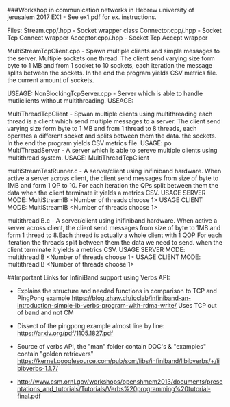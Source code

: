 ###Workshop in communication networks in Hebrew university of jerusalem 2017
EX1 - See ex1.pdf for ex. instructions.

Files:
Stream.cpp/.hpp - Socket wrapper class
Connector.cpp/.hpp - Socket Tcp Connect wrapper
Acceptor.cpp/.hpp - Socket Tcp Accept wrapper

MultiStreamTcpClient.cpp 	- Spawn multiple clients and simple messages to the server. Multiple sockets one thread.
The client send varying size form byte to 1 MB and from 1 socket to 10  sockets, each iteration the message splits between
the sockets. In the end the program yields CSV metrics file.
the current amount of sockets.

USEAGE: <port> <number of messages> <server name>
NonBlockingTcpServer.cpp 	- Server which is able to handle mutliclients without multithreading.
USEAGE: <server port>

MultiThreadTcpClient - Spwan multiple clients using multithreading each thread is a client which send multiple messages
to a server.
The client send varying size form byte to 1 MB and from 1 thread to 8  threads, each operates a different socket and
splits between them the data.
the sockets. In the end the program yields CSV metrics file.
USAGE: <port> <number of messages per thread> po
MultiThreadServer - A server which is able to sereve multiple clients using multithread system.
USAGE: MultiThreadTcpClient <port>

multiStreamTestRunner.c - A server/client using inifiniband hardware. When active a server across client, the client
send messages from size of byte to 1MB and form 1 QP to 10. For each iteration the QPs split between them the data
when the client terminate it yields a metrics CSV.
USAGE SERVER MODE: MultiStreamIB <Number of threads choose 1> <port> <number of QPs>
USAGE CLIENT MODE: MultiStreamIB <Number of threads choose 1> <port> <number
of QPs> <server
 to
connect to>

multithreadIB.c - A server/client using inifiniband hardware. When active a server across client, the client
send messages from size of byte to 1MB and form 1 thread to 8.Each thread is actually a whole client with 1 QOP
For each iteration the threads split between them the data we need to send.
when the client terminate it yields a metrics CSV.
USAGE SERVER MODE: multithreadIB <Number of threads choose 1> <port>
USAGE CLIENT MODE: multithreadIB <Number of threads choose 1> <port> <server
to connect to>


##Important Links for InfiniBand support using Verbs API:
- Explains the structure and needed functions in comparison to TCP and PingPong example
  https://blog.zhaw.ch/icclab/infiniband-an-introduction-simple-ib-verbs-program-with-rdma-write/
  Uses TCP out of band and not CM


- Dissect of the pingpong example almost line by line: 
https://arxiv.org/pdf/1105.1827.pdf

- Source of verbs API, the "man" folder contain DOC's & "examples" contain "golden retrievers"
https://kernel.googlesource.com/pub/scm/libs/infiniband/libibverbs/+/libibverbs-1.1.7/

- http://www.csm.ornl.gov/workshops/openshmem2013/documents/presentations_and_tutorials/Tutorials/Verbs%20programming%20tutorial-final.pdf